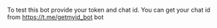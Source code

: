 To test this bot provide your token and chat id. 
You can get your chat id from https://t.me/getmyid_bot bot